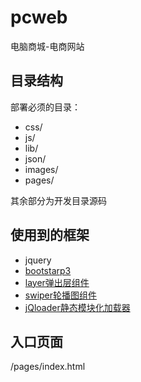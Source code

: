 # pcweb
电脑商城-电商网站


## 目录结构
部署必须的目录：
- css/
- js/
- lib/
- json/
- images/
- pages/

其余部分为开发目录源码

## 使用到的框架
- jquery
- [bootstarp3](http://v3.bootcss.com/)
- [layer弹出层组件](http://layer.layui.com/)
- [swiper轮播图组件](http://www.swiper.com.cn/)
- [jQloader静态模块化加载器](https://moerj.github.io/jQloader/)

## 入口页面
/pages/index.html
